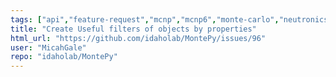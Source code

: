 ```yaml
---
tags: ["api","feature-request","mcnp","mcnp6","monte-carlo","neutronics","radiation-transport"]
title: "Create Useful filters of objects by properties"
html_url: "https://github.com/idaholab/MontePy/issues/96"
user: "MicahGale"
repo: "idaholab/MontePy"
---
```


